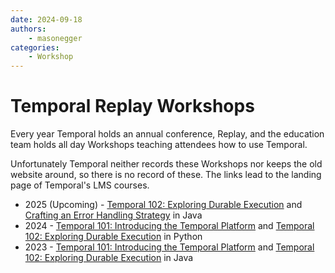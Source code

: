 ```yaml
---
date: 2024-09-18
authors:
    - masonegger
categories:
    - Workshop
---
```


# Temporal Replay Workshops

Every year Temporal holds an annual conference, Replay, and the education team holds all day Workshops teaching attendees how to use Temporal.


<!-- more -->

Unfortunately Temporal neither records these Workshops nor keeps the old website around, so there is no record of these. 
The links lead to the landing page of Temporal's LMS courses.

* 2025 (Upcoming) - [Temporal 102: Exploring Durable Execution](https://learn.temporal.io/courses/temporal_102/) and [Crafting an Error Handling Strategy](https://learn.temporal.io/courses/errstrat/) in Java
* 2024 - [Temporal 101: Introducing the Temporal Platform](https://learn.temporal.io/courses/temporal_101/) and [Temporal 102: Exploring Durable Execution](https://learn.temporal.io/courses/temporal_102/) in Python
* 2023 - [Temporal 101: Introducing the Temporal Platform](https://learn.temporal.io/courses/temporal_101/) and [Temporal 102: Exploring Durable Execution](https://learn.temporal.io/courses/temporal_102/) in Java

